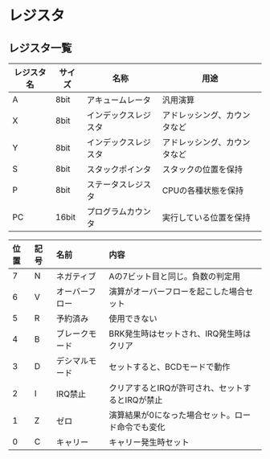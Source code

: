 # レジスタ

## レジスタ一覧
|レジスタ名|サイズ|名称|用途|
|--------|-----|---|----|
|A|	8bit|	アキュームレータ|	汎用演算|
|X|	8bit|	インデックスレジスタ|	アドレッシング、カウンタなど|
|Y|	8bit|	インデックスレジスタ|	アドレッシング、カウンタなど|
|S|	8bit|	スタックポインタ|	スタックの位置を保持|
|P|	8bit|	ステータスレジスタ|	CPUの各種状態を保持|
|PC|	16bit|	プログラムカウンタ|	実行している位置を保持|

|位置|記号|名前|内容|
|:----|:----|:----|:----|
|7|N|ネガティブ|Aの7ビット目と同じ。負数の判定用|
|6|V|オーバーフロー|演算がオーバーフローを起こした場合セット|
|5|R|予約済み|使用できない|
|4|B|ブレークモード|BRK発生時はセットされ、IRQ発生時はクリア|
|3|D|デシマルモード|セットすると、BCDモードで動作|
|2|I|IRQ禁止|クリアするとIRQが許可され、セットするとIRQが禁止|
|1|Z|ゼロ|演算結果が0になった場合セット。ロード命令でも変化|
|0|C|キャリー|キャリー発生時セット|
